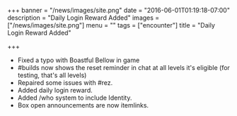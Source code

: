 +++
banner = "/news/images/site.png"
date = "2016-06-01T01:19:18-07:00"
description = "Daily Login Reward Added"
images = ["/news/images/site.png"]
menu = ""
tags = ["encounter"]
title = "Daily Login Reward Added"

+++
* Fixed a typo with Boastful Bellow in game
* #builds now shows the reset reminder in chat at all levels it's eligible (for testing, that's all levels)
* Repaired some issues with #rez.
* Added daily login reward.
* Added /who system to include Identity.
* Box open announcements are now itemlinks.
<!--more-->